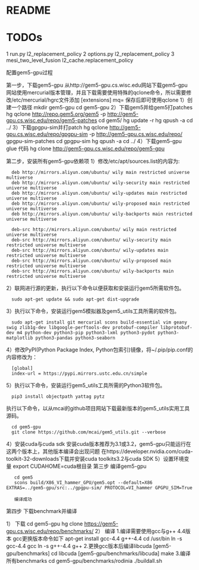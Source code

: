 # README

# TODOs

1 run.py l2_replacement_policy
2 options.py  l2_replacement_policy 
3 mesi_two_level_fusion l2_cache.replacement_policy




配置gem5-gpu过程

第一步，下载gem5-gpu
从http://gem5-gpu.cs.wisc.edu网站下载gem5-gpu
网站使用mercurial版本管理，并且下载需要使用特殊的qclone命令，所以需要修改/etc/mercurial/hgrc文件添加
[extensions]
mq=
保存后即可使用qclone
1）创建一个路径
      mkdir gem5-gpu
      cd gem5-gpu
2）下载gem5并给gem5打patches
      hg qclone http://repo.gem5.org/gem5 -p http://gem5-gpu.cs.wisc.edu/repo/gem5-patches
      cd gem5/
      hg update -r <gem5-revision>
      hg qpush -a
      cd ../
3）下载gpgpu-sim并打patch
      hg qclone http://gem5-gpu.cs.wisc.edu/repo/gpgpu-sim -p http://gem5-gpu.cs.wisc.edu/repo/    gpgpu-sim-patches
      cd gpgpu-sim
      hg qpush -a
      cd ../
4）下载gem5-gpu glue 代码
      hg clone http://gem5-gpu.cs.wisc.edu/repo/gem5-gpu

第二步，安装所有gem5-gpu依赖项
1）修改/etc/apt/sources.list的内容为:

      deb http://mirrors.aliyun.com/ubuntu/ wily main restricted universe multiverse
      deb http://mirrors.aliyun.com/ubuntu/ wily-security main restricted universe multiverse
      deb http://mirrors.aliyun.com/ubuntu/ wily-updates main restricted universe multiverse
      deb http://mirrors.aliyun.com/ubuntu/ wily-proposed main restricted universe multiverse
      deb http://mirrors.aliyun.com/ubuntu/ wily-backports main restricted universe multiverse

      deb-src http://mirrors.aliyun.com/ubuntu/ wily main restricted universe multiverse
      deb-src http://mirrors.aliyun.com/ubuntu/ wily-security main restricted universe multiverse
      deb-src http://mirrors.aliyun.com/ubuntu/ wily-updates main restricted universe multiverse
      deb-src http://mirrors.aliyun.com/ubuntu/ wily-proposed main restricted universe multiverse
      deb-src http://mirrors.aliyun.com/ubuntu/ wily-backports main restricted universe multiverse

2）联网进行源的更新，执行以下命令以便获取和安装运行gem5所需软件包。 

      sudo apt-get update && sudo apt-get dist-upgrade

3）执行以下命令，安装运行gem5模拟器及gem5_utils工具所需的软件包。
      
      sudo apt-get install git mercurial scons build-essential vim geany swig zlib1g-dev libgoogle-perftools-dev protobuf-compiler libprotobuf-dev m4 python-dev python3-pip python3-lxml python3-pydot python3-matplotlib python3-pandas python3-seaborn
 
4）修改PyPI(Python Package Index, Python包索引)镜像，将~/.pip/pip.conf的内容修改为：

      [global]
      index-url = https://pypi.mirrors.ustc.edu.cn/simple

5）执行以下命令，安装运行gem5_utils工具所需的Python3软件包。

      pip3 install objectpath yattag pytz

执行以下命令，以从mcai的github项目网站下载最新版本的gem5_utils实用工具源码。

      cd gem5-gpu
      git clone https://github.com/mcai/gem5_utils.git --verbose


4）安装cuda与cuda sdk
      安装cuda版本推荐为3.1或3.2，gem5-gpu只能运行在这两个版本上，其他版本编译会出现问题
      在https://developer.nvidia.com/cuda-toolkit-32-downloads下载并安装cuda toolkits3.2与cuda SDK
5）设置环境变量
      export CUDAHOME=cuda根目录
第三步 编译gem5-gpu
       
       cd gem5
       scons build/X86_VI_hammer_GPU/gem5.opt --default=X86 EXTRAS=../gem5-gpu/src:../gpgpu-sim/ PROTOCOL=VI_hammer GPGPU_SIM=True
 
       编译成功

第四步 下载benchmark并编译

1） 下载
       cd gem5-gpu
       hg clone https://gem5-gpu.cs.wisc.edu/repo/benchmarks/
2） 编译
       1.编译需要使用gcc与g++ 4.4版本
	gcc更换版本命令如下
	apt-get install gcc-4.4 g++-4.4
        cd /usr/bin
	ln -s gcc-4.4 gcc
	ln -s g++-4.4 g++
       2.更换gcc版本后编译libcuda
	[gem5-gpu/benchmarks] cd libcuda
        [gem5-gpu/benchmarks/libcuda] make
       3.编译所有benchmarks
	cd gem5-gpu/benchmarks/rodinia
	./buildall.sh
